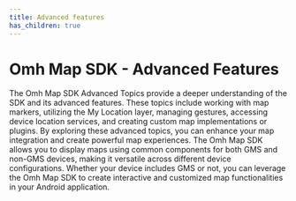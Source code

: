 ```yaml
---
title: Advanced features
has_children: true
---
```


# Omh Map SDK - Advanced Features

The Omh Map SDK Advanced Topics provide a deeper understanding of the SDK and its advanced features. These topics include working with map markers, utilizing the My Location layer, managing gestures, accessing device location services, and creating custom map implementations or plugins. By exploring these advanced topics, you can enhance your map integration and create powerful map experiences. The Omh Map SDK allows you to display maps using common components for both GMS and non-GMS devices, making it versatile across different device configurations. Whether your device includes GMS or not, you can leverage the Omh Map SDK to create interactive and customized map functionalities in your Android application.
